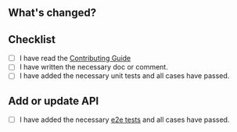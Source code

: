 ## What's changed?

<!-- Describe Your PR Here -->


## Checklist

- [ ]  I have read the [Contributing Guide](https://hertzbeat.apache.org/docs/community/code_style_and_quality_guide)
- [ ]  I have written the necessary doc or comment.
- [ ]  I have added the necessary unit tests and all cases have passed.

## Add or update API

- [ ] I have added the necessary [e2e tests](../e2e) and all cases have passed.
